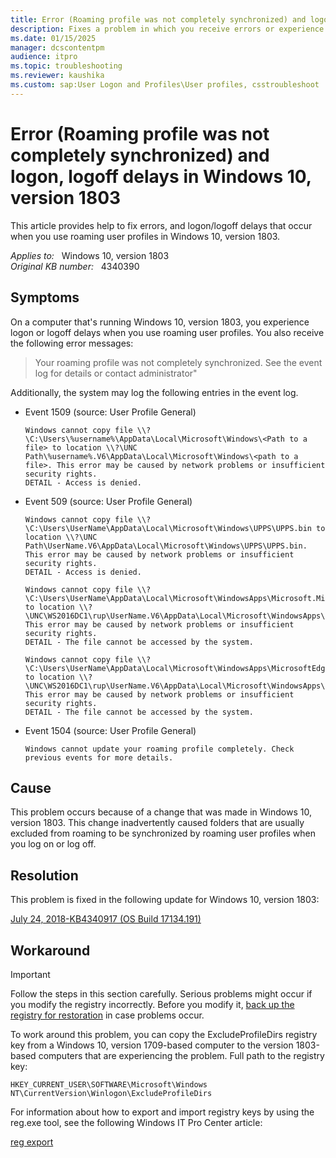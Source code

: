 ```yaml
---
title: Error (Roaming profile was not completely synchronized) and logon, logoff delays in Windows 10, version 1803
description: Fixes a problem in which you receive errors or experience logon/logoff delays when you use roaming user profiles.
ms.date: 01/15/2025
manager: dcscontentpm
audience: itpro
ms.topic: troubleshooting
ms.reviewer: kaushika
ms.custom: sap:User Logon and Profiles\User profiles, csstroubleshoot
---
```

# Error (Roaming profile was not completely synchronized) and logon, logoff delays in Windows 10, version 1803

This article provides help to fix errors, and logon/logoff delays that occur when you use roaming user profiles in Windows 10, version 1803.

_Applies to:_ &nbsp; Windows 10, version 1803  
_Original KB number:_ &nbsp; 4340390

## Symptoms

On a computer that's running Windows 10, version 1803, you experience logon or logoff delays when you use roaming user profiles. You also receive the following error messages:

> Your roaming profile was not completely synchronized. See the event log for details or contact administrator"

Additionally, the system may log the following entries in the event log.

- Event 1509 (source: User Profile General)

    ```output
    Windows cannot copy file \\?\C:\Users\%username%\AppData\Local\Microsoft\Windows\<Path to a file> to location \\?\UNC Path\%username%.V6\AppData\Local\Microsoft\Windows\<path to a file>. This error may be caused by network problems or insufficient security rights.  
    DETAIL - Access is denied.
    ```

- Event 509 (source: User Profile General)

    ```output
    Windows cannot copy file \\?\C:\Users\UserName\AppData\Local\Microsoft\Windows\UPPS\UPPS.bin to location \\?\UNC Path\UserName.V6\AppData\Local\Microsoft\Windows\UPPS\UPPS.bin. This error may be caused by network problems or insufficient security rights.  
    DETAIL - Access is denied.

    Windows cannot copy file \\?\C:\Users\UserName\AppData\Local\Microsoft\WindowsApps\Microsoft.MicrosoftEdge_8wekyb3d8bbwe\MicrosoftEdge.exe to location \\?\UNC\WS2016DC1\rup\UserName.V6\AppData\Local\Microsoft\WindowsApps\Microsoft.MicrosoftEdge_8wekyb3d8bbwe\MicrosoftEdge.exe. This error may be caused by network problems or insufficient security rights.  
    DETAIL - The file cannot be accessed by the system.

    Windows cannot copy file \\?\C:\Users\UserName\AppData\Local\Microsoft\WindowsApps\MicrosoftEdge.exe to location \\?\UNC\WS2016DC1\rup\UserName.V6\AppData\Local\Microsoft\WindowsApps\MicrosoftEdge.exe. This error may be caused by network problems or insufficient security rights.  
    DETAIL - The file cannot be accessed by the system.
    ```

- Event 1504 (source: User Profile General)

     ```output
     Windows cannot update your roaming profile completely. Check previous events for more details.
     ```

## Cause

This problem occurs because of a change that was made in Windows 10, version 1803. This change inadvertently caused folders that are usually excluded from roaming to be synchronized by roaming user profiles when you log on or log off.

## Resolution

This problem is fixed in the following update for Windows 10, version 1803:

[July 24, 2018-KB4340917 (OS Build 17134.191)](https://support.microsoft.com/help/4340917)

## Workaround

> [!IMPORTANT]
> Follow the steps in this section carefully. Serious problems might occur if you modify the registry incorrectly. Before you modify it, [back up the registry for restoration](https://support.microsoft.com/help/322756) in case problems occur.

To work around this problem, you can copy the ExcludeProfileDirs registry key from a Windows 10, version 1709-based computer to the version 1803-based computers that are experiencing the problem. Full path to the registry key:

`HKEY_CURRENT_USER\SOFTWARE\Microsoft\Windows NT\CurrentVersion\Winlogon\ExcludeProfileDirs`

For information about how to export and import registry keys by using the reg.exe tool, see the following Windows IT Pro Center article:

[reg export](/windows-server/administration/windows-commands/reg-export)
